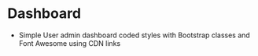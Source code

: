 Dashboard
==========

- Simple User admin dashboard coded styles with Bootstrap classes and Font Awesome using CDN links